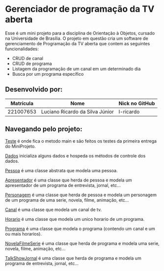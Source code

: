 # Gerenciador de programação da TV aberta

Esse é um mini projeto para a disciplina de Orientação à Objetos, cursado na Universidade de Brasília. 
O projeto em questão cria um software de gerenciamento de Programação da TV aberta que contem as seguintes funcionalidades: 
- CRUD de canal
- CRUD de programa
- Listagem da programação de um canal em um determinado dia
- Busca por um programa específico

## Desenvolvido por:
| Matrícula | Nome | Nick no GitHub |
|-----------|------|------------------|
| 221007653 | Luciano Ricardo da Silva Júnior | l-ricardo |

## Navegando pelo projeto:

[Teste](src\controle\Teste.java) é onde fica o metodo main e são feitos os testes da primeira entrega do MiniProjeto.

[Dados](src\modelos\Dados.java) inicializa alguns dados e hospeda os métodos de controle dos dados.

[Pessoa](src\modelos\Pessoa.java) é uma classe abstrata que modela uma pessoa.

[Apresentador](src\modelos\Apresentador.java) é uma classe que herda de pessoa e modela um apresentador de um programa de entrevista, jornal, etc...

[Personagem](src\modelos\Personagem.java) é uma classe que herda de pessoa e modela um personagem de um programa de uma serie, novela, filme, animação, etc...

[Canal](src\modelos\Canal.java) é uma classe que modela um canal de tv.

[Horario](src\modelos\Horario.java) é uma classe que modela um unico horario de um programa.

[Programa](src\modelos\Programa.java) é uma classe que modela o programa (contendo um canal e um ou mais horarios).

[NovelaFilmeSerie](src\modelos\NovelaFilmeSerie.java) é uma classe que herda de programa e modela uma serie, novela, filme, animação, etc...

[TalkShowJornal](src\modelos\TalkShowJornal.java) é uma classe que herda de programa e modela um programa de entrevista, jornal, etc...


